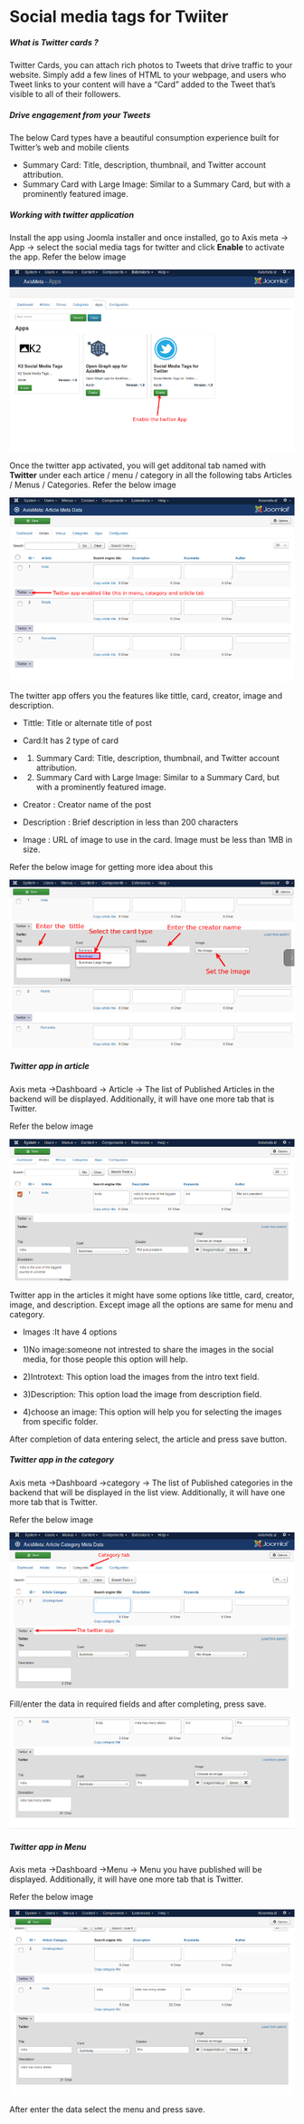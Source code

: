# Social media tags for Twiiter

##### What is Twitter cards ?

Twitter Cards, you can attach rich photos to Tweets that drive traffic to your website. Simply add a few lines of HTML to your webpage, and users who Tweet links to your content will have a “Card” added to the Tweet that’s visible to all of their followers.

##### Drive engagement from your Tweets

The below Card types have a beautiful consumption experience built for Twitter’s web and mobile clients

+ Summary Card: Title, description, thumbnail, and Twitter account attribution.
+ Summary Card with Large Image: Similar to a Summary Card, but with a prominently featured image.

##### Working with twitter application

Install the app using Joomla installer and once installed, go to Axis meta -> App -> select the social media tags for twitter and click **Enable** to activate the app. Refer the below image

![](./assets/images/Twitterapp.png)

Once the twitter app activated, you will get additonal tab named with **Twitter** under each artice / menu / category in all the following tabs Articles / Menus / Categories. Refer the below image

![](./assets/images/Twitterapp1.png)

The twitter app offers you the features like tittle, card, creator, image and description.

+ Tittle: Title or alternate title of post

+ Card:It has 2 type of card
+ 1) Summary Card: Title, description, thumbnail, and Twitter account attribution.

+ 2) Summary Card with Large Image: Similar to a Summary Card, but with a prominently featured image.

+ Creator : Creator name of the post

+ Description :  Brief description in less than 200 characters

+ Image    : URL of image to use in the card. Image must be less than 1MB in size.

Refer the below image for getting more idea about this

![](./assets/images/Twitterapp2.png)

##### Twitter app in article

Axis meta ->Dashboard -> Article -> The list of Published Articles in the backend will be displayed. Additionally, it will have one more tab that is Twitter.

Refer the below image

![](./assets/images/Twitterapp3.png)

Twitter app in the articles it might have some options like tittle, card, creator, image, and description.
Except image all the options are same for menu and category.

+ Images :It have 4 options

+ 1)No image:someone not intrested to share the images in the social media, for those people this option will help. 

+ 2)Introtext: This option load the images from the intro text field.

+ 3)Description: This option load the image from description field.

+ 4)choose an image: This option will help you for selecting the images from specific folder.


After completion of data entering select, the article and press save button.


##### Twitter app in the category

Axis meta ->Dashboard ->category -> The list of Published categories in the backend that will be displayed in the list view. Additionally, it will have one more tab that is Twitter.

Refer the below image

![](./assets/images/Twitterapp4.png)

Fill/enter the data in required fields and after completing, press save.

![](./assets/images/Twitterapp5.png)


##### Twitter app in Menu

Axis meta ->Dashboard ->Menu -> Menu you have published will be displayed. Additionally, it will have one more tab that is Twitter.

Refer the below image

![](./assets/images/Twitterapp6.png)

After enter the data select the menu and press save.


